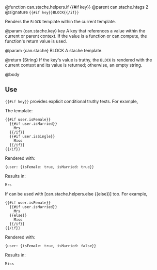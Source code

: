@function can.stache.helpers.if {{#if key}}
@parent can.stache.htags 2
@signature `{{#if key}}BLOCK{{/if}}`

Renders the `BLOCK` template within the current template.

@param {can.stache.key} key A key that references a value within the current or parent
context. If the value is a function or can.compute, the function's return value is used.

@param {can.stache} BLOCK A stache template.

@return {String} If the key's value is truthy, the `BLOCK` is rendered with the
current context and its value is returned; otherwise, an empty string.

@body

## Use

`{{#if key}}` provides explicit conditional truthy tests. For example,

The template:

    {{#if user.isFemale}}
      {{#if user.isMarried}}
        Mrs
      {{/if}}
      {{#if user.isSingle}}
        Miss
      {{/if}}
    {{/if}}

Rendered with:

    {user: {isFemale: true, isMarried: true}}

Results in:

    Mrs

If can be used with [can.stache.helpers.else {{else}}] too. For example,

    {{#if user.isFemale}}
      {{#if user.isMarried}}
        Mrs
      {{else}}
        Miss
      {{/if}}
    {{/if}}

Rendered with:

    {user: {isFemale: true, isMarried: false}}

Results in:

    Miss
